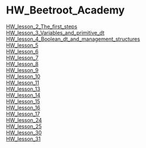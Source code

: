 # HW_Beetroot_Academy
[HW_lesson_2_The_first_steps](https://github.com/KrokhaVolpe/HW_Beetroot_Academy/tree/main/HW_lesson_2)<br/>
[HW_lesson_3_Variables_and_primitive_dt](https://github.com/KrokhaVolpe/HW_Beetroot_Academy/tree/main/HW_lesson_3)<br/>
[HW_lesson_4_Boolean_dt_and_management_structures](https://github.com/KrokhaVolpe/HW_Beetroot_Academy/blob/main/HW_lesson_4)<br/>
[HW_lesson_5](https://github.com/KrokhaVolpe/HW_Beetroot_Academy/tree/main/HW_lesson_5)<br/>
[HW_lesson_6](https://github.com/KrokhaVolpe/HW_Beetroot_Academy/tree/main/HW_lesson_6)<br/>
[HW_lesson_7](https://github.com/KrokhaVolpe/HW_Beetroot_Academy/tree/main/HW_lesson_7)<br/>
[HW_lesson_8](https://github.com/KrokhaVolpe/HW_Beetroot_Academy/tree/main/HW_lesson_8)<br/>
[HW_lesson_9](https://github.com/KrokhaVolpe/HW_Beetroot_Academy/tree/main/HW_lesson_9)<br/>
[HW_lesson_10](https://github.com/KrokhaVolpe/HW_Beetroot_Academy/tree/main/HW_lesson_10)<br/>
[HW_lesson_11](https://github.com/KrokhaVolpe/HW_Beetroot_Academy/tree/main/HW_lesson_11)<br/>
[HW_lesson_13](https://github.com/KrokhaVolpe/HW_Beetroot_Academy/tree/main/HW_lesson_13)<br/>
[HW_lesson_14](https://github.com/KrokhaVolpe/HW_Beetroot_Academy/tree/main/HW_lesson_14)<br/>
[HW_lesson_15](https://github.com/KrokhaVolpe/HW_Beetroot_Academy/tree/main/HW_lesson_15)<br/>
[HW_lesson_16](https://github.com/KrokhaVolpe/HW_Beetroot_Academy/tree/main/HW_lesson_16)<br/>
[HW_lesson_17](https://github.com/KrokhaVolpe/HW_Beetroot_Academy/tree/main/HW_lesson_17)<br/>
[HW_lesson_24](https://github.com/KrokhaVolpe/HW_Beetroot_Academy/tree/main/lesson_24)<br/>
[HW_lesson_25](https://github.com/KrokhaVolpe/HW_Beetroot_Academy/tree/main/HW_lesson_25)<br/>
[HW_lesson_30](https://github.com/KrokhaVolpe/HW_Beetroot_Academy/tree/main/HW_lesson_30)<br/>
[HW_lesson_31](https://github.com/KrokhaVolpe/HW_Beetroot_Academy/tree/main/HW_lesson_31)<br/>





